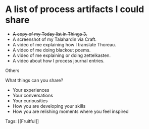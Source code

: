 # A list of process artifacts I could share

- ~~A copy of my Today list in Things 3.~~
- A screenshot of my Talahardin via Craft.
- A video of me explaining how I translate Thoreau.
- A video of me doing blackout poems.
- A video of me explaining or doing zettelkasten.
- A video about how I process journal entries.

Others

What things can you share?

- Your experiences
- Your conversations
- Your curiousities
- How you are developing your skills
- How you are relishing moments where you feel inspired

Tags: [[Fruitful]]

